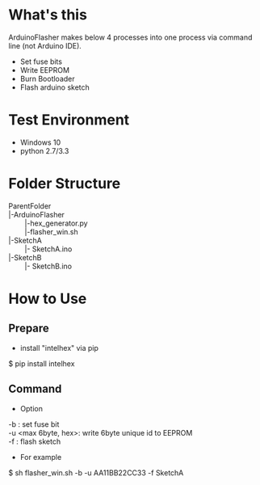# What's this

ArduinoFlasher makes below 4 processes into one process via command line (not Arduino IDE).

- Set fuse bits
- Write EEPROM
- Burn Bootloader
- Flash arduino sketch


# Test Environment
- Windows 10
- python 2.7/3.3

# Folder Structure

ParentFolder<br>
|-ArduinoFlasher<br>
&emsp;&emsp; |-hex_generator.py<br>
&emsp;&emsp;  |-flasher_win.sh<br>
|-SketchA<br>
&emsp;&emsp;  |- SketchA.ino<br>
|-SketchB<br>
&emsp;&emsp;  |- SketchB.ino<br>

# How to Use

## Prepare

- install "intelhex" via pip

$ pip install intelhex

## Command
- Option

-b : set fuse bit<br>
-u <max 6byte, hex>: write 6byte unique id to EEPROM<br>
-f <sketch name>: flash sketch<br>

- For example

$ sh flasher_win.sh -b -u AA11BB22CC33 -f SketchA
